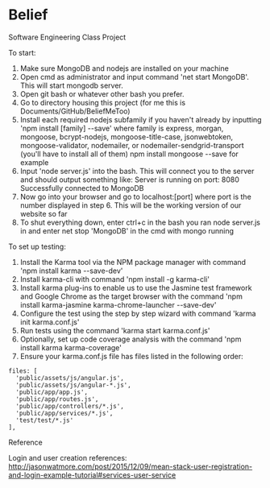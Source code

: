 # Belief
Software Engineering Class Project

To start:
1. Make sure MongoDB and nodejs are installed on your machine
2. Open cmd as administrator and input command 'net start MongoDB'. This will start mongodb server.
3. Open git bash or whatever other bash you prefer.
4. Go to directory housing this project (for me this is Documents/GitHub/BeliefMeToo)
5. Install each required nodejs subfamily if you haven't already by inputting 'npm install [family] --save'
   where family is express, morgan, mongoose, bcrypt-nodejs, mongoose-title-case, jsonwebtoken, mongoose-validator, nodemailer, or nodemailer-sendgrid-transport
   (you'll have to install all of them) npm install mongoose --save for example
6. Input 'node server.js' into the bash. This will connect you to the server and should output something like:
   Server is running on port: 8080
   Successfully connected to MongoDB
7. Now go into your browser and go to localhost:[port] where port is the number displayed in step 6. This will be
   the working version of our website so far
8. To shut everything down, enter ctrl+c in the bash you ran node server.js in and enter net stop 'MongoDB' in the cmd
   with mongo running

To set up testing:
1. Install the Karma tool via the NPM package manager with command 'npm install karma --save-dev'
2. Install karma-cli with command 'npm install -g karma-cli'
3. Install karma plug-ins to enable us to use the Jasmine test framework and Google Chrome as the target browser with the command 'npm install karma-jasmine karma-chrome-launcher --save-dev'
4. Configure the test using the step by step wizard with command 'karma init karma.conf.js'
5. Run tests using the command 'karma start karma.conf.js'
6. Optionally, set up code coverage analysis with the command 'npm install karma karma-coverage'
7. Ensure your karma.conf.js file has files listed in the following order:
```
files: [
  'public/assets/js/angular.js',
  'public/assets/js/angular-*.js',
  'public/app/app.js',
  'public/app/routes.js',
  'public/app/controllers/*.js',
  'public/app/services/*.js',
  'test/test/*.js'
],
```

Reference

Login and user creation references:
http://jasonwatmore.com/post/2015/12/09/mean-stack-user-registration-and-login-example-tutorial#services-user-service
